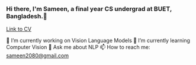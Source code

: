 ### Hi there, I'm Sameen, a final year CS undergrad at BUET, Bangladesh.👋

[Link to CV](https://docs.google.com/document/d/1BgHEm0UCUUmteekMVJSFn5acm5H5I0IvUay3Fj35SVQ/edit?usp=sharing)

🔭 I’m currently working on Vision Language Models
🌱 I’m currently learning Computer Vision
💬 Ask me about NLP
📫 How to reach me: sameen2080@gmail.com
<!--
**Patchwork53/Patchwork53** is a ✨ _special_ ✨ repository because its `README.md` (this file) appears on your GitHub profile.

Here are some ideas to get you started:


- 👯 I’m looking to collaborate on ...
- 🤔 I’m looking for help with ...
- 
- 
- 😄 Pronouns: ...
- ⚡ Fun fact: ...
-->

